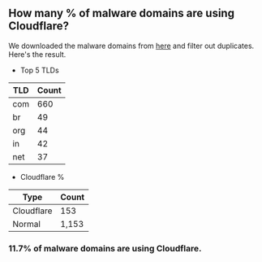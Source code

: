## How many % of malware domains are using Cloudflare?


We downloaded the malware domains from [here](https://urlhaus.abuse.ch) and filter out duplicates.
Here's the result.


[//]: # (start replacement)


- Top 5 TLDs

| TLD | Count |
| --- | --- |
| com | 660 |
| br | 49 |
| org | 44 |
| in | 42 |
| net | 37 |


- Cloudflare %

| Type | Count |
| --- | --- |
| Cloudflare | 153 |
| Normal | 1,153 |


### 11.7% of malware domains are using Cloudflare.